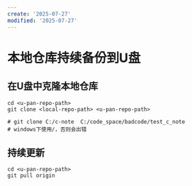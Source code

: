 ```yaml
---
create: '2025-07-27'
modified: '2025-07-27'
---
```


# 本地仓库持续备份到U盘

## 在U盘中克隆本地仓库

```shell
cd <u-pan-repo-path>
git clone <local-repo-path> <u-pan-repo-path>

# git clone C:/c-note  C:/code_space/badcode/test_c_note
# windows下使用/，否则会出错
```

## 持续更新

```shell
cd <u-pan-repo-path>
git pull origin
```